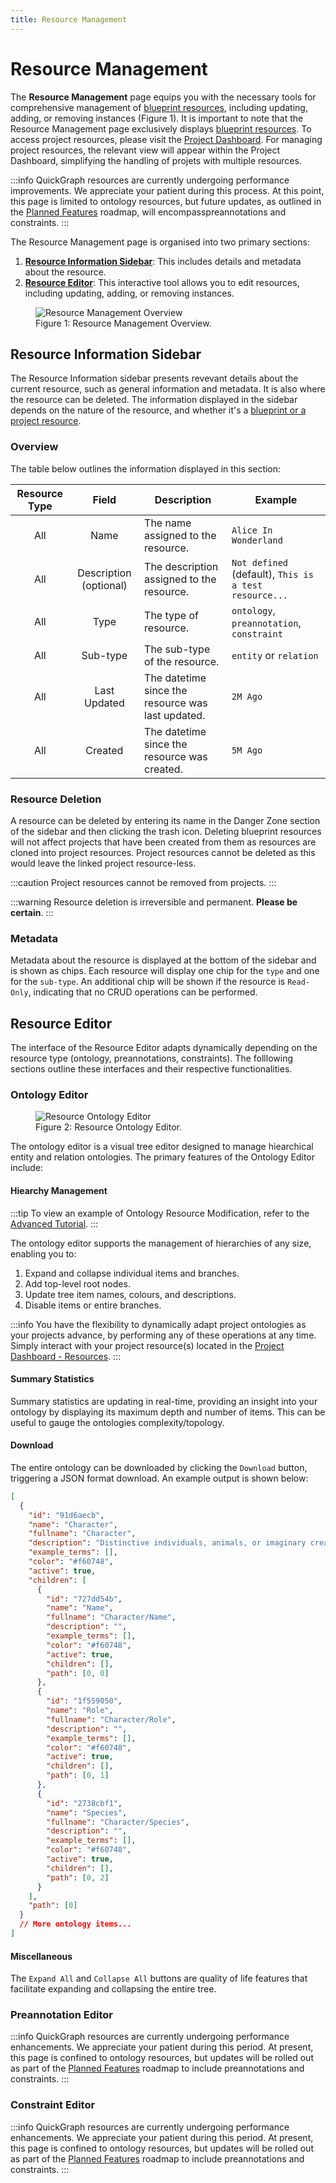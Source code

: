 ```yaml
---
title: Resource Management
---
```


# Resource Management

The **Resource Management** page equips you with the necessary tools for comprehensive management of [blueprint resources](../../concepts/resources), including updating, adding, or removing instances (Figure 1). It is important to note that the Resource Management page exclusively displays [blueprint resources](../../concepts/resources). To access project resources, please visit the [Project Dashboard](/category/dashboard/). For managing project resources, the relevant view will appear within the Project Dashboard, simplifying the handling of projets with multiple resources.

:::info
QuickGraph resources are currently undergoing performance improvements. We appreciate your patient during this process. At this point, this page is limited to ontology resources, but future updates, as outlined in the [Planned Features](../../planned-features) roadmap, will encompasspreannotations and constraints.
:::

The Resource Management page is organised into two primary sections:

1. [**Resource Information Sidebar**](#resource-information-sidebar): This includes details and metadata about the resource.
2. [**Resource Editor**](#resource-editor): This interactive tool allows you to edit resources, including updating, adding, or removing instances.

<figure style={{textAlign: "center"}}>
  <img
  src={require('../../../static/img/interface/resources/management/resource_management_overview_v1.png').default}
  alt="Resource Management Overview"
  style={{height:"100%", border: "1px solid lightgrey"}}
  />
  <figcaption>Figure 1: Resource Management Overview.</figcaption>
</figure>

## Resource Information Sidebar

The Resource Information sidebar presents revevant details about the current resource, such as general information and metadata. It is also where the resource can be deleted. The information displayed in the sidebar depends on the nature of the resource, and whether it's a [blueprint or a project resource](../../concepts/resources).

### Overview

The table below outlines the information displayed in this section:

| Resource Type |         Field          | Description                                       | Example                                               |
| :-----------: | :--------------------: | ------------------------------------------------- | ----------------------------------------------------- |
|      All      |          Name          | The name assigned to the resource.                | `Alice In Wonderland`                                 |
|      All      | Description (optional) | The description assigned to the resource.         | `Not defined` (default), `This is a test resource...` |
|      All      |          Type          | The type of resource.                             | `ontology`, `preannotation`, `constraint`             |
|      All      |        Sub-type        | The sub-type of the resource.                     | `entity` or `relation`                                |
|      All      |      Last Updated      | The datetime since the resource was last updated. | `2M Ago`                                              |
|      All      |        Created         | The datetime since the resource was created.      | `5M Ago`                                              |

### Resource Deletion

A resource can be deleted by entering its name in the Danger Zone section of the sidebar and then clicking the trash icon. Deleting blueprint resources will not affect projects that have been created from them as resources are cloned into project resources. Project resources cannot be deleted as this would leave the linked project resource-less.

:::caution
Project resources cannot be removed from projects.
:::

:::warning
Resource deletion is irreversible and permanent. <strong>Please be certain</strong>.
:::

### Metadata

Metadata about the resource is displayed at the bottom of the sidebar and is shown as chips. Each resource will display one chip for the `type` and one for the `sub-type`. An additional chip will be shown if the resource is `Read-Only`, indicating that no CRUD operations can be performed.

## Resource Editor

The interface of the Resource Editor adapts dynamically depending on the resource type (ontology, preannotations, constraints). The folllowing sections outline these interfaces and their respective functionalities.

### Ontology Editor

<figure style={{textAlign: "center"}}>
  <img
  src={require('../../../static/img/interface/resources/management/ontology_editor_v1.png').default}
  alt="Resource Ontology Editor"
  style={{height:"100%", border: "1px solid lightgrey"}}
  />
  <figcaption>Figure 2: Resource Ontology Editor.</figcaption>
</figure>

The ontology editor is a visual tree editor designed to manage hiearchical entity and relation ontologies. The primary features of the Ontology Editor include:

#### Hiearchy Management

:::tip
To view an example of Ontology Resource Modification, refer to the [Advanced Tutorial](../../advanced-tutorials/adv-tutorial-2-modifying-ontology-resources).
:::

The ontology editor supports the management of hierarchies of any size, enabling you to:

1. Expand and collapse individual items and branches.
2. Add top-level root nodes.
3. Update tree item names, colours, and descriptions.
4. Disable items or entire branches.

:::info
You have the flexibility to dynamically adapt project ontologies as your projects advance, by performing any of these operations at any time. Simply interact with your project resource(s) located in the [Project Dashboard - Resources](../projects/dashboard/section-9-resources).
:::

#### Summary Statistics

Summary statistics are updating in real-time, providing an insight into your ontology by displaying its maximum depth and number of items. This can be useful to gauge the ontologies complexity/topology.

#### Download

The entire ontology can be downloaded by clicking the `Download` button, triggering a JSON format download. An example output is shown below:

```json
[
  {
    "id": "91d6aecb",
    "name": "Character",
    "fullname": "Character",
    "description": "Distinctive individuals, animals, or imaginary creatures that play a role in the story, each possessing unique traits and attributes.",
    "example_terms": [],
    "color": "#f60748",
    "active": true,
    "children": [
      {
        "id": "727dd54b",
        "name": "Name",
        "fullname": "Character/Name",
        "description": "",
        "example_terms": [],
        "color": "#f60748",
        "active": true,
        "children": [],
        "path": [0, 0]
      },
      {
        "id": "1f559050",
        "name": "Role",
        "fullname": "Character/Role",
        "description": "",
        "example_terms": [],
        "color": "#f60748",
        "active": true,
        "children": [],
        "path": [0, 1]
      },
      {
        "id": "2738cbf1",
        "name": "Species",
        "fullname": "Character/Species",
        "description": "",
        "example_terms": [],
        "color": "#f60748",
        "active": true,
        "children": [],
        "path": [0, 2]
      }
    ],
    "path": [0]
  }
  // More ontology items...
]
```

#### Miscellaneous

The `Expand All` and `Collapse All` buttons are quality of life features that facilitate expanding and collapsing the entire tree.

### Preannotation Editor

:::info
QuickGraph resources are currently undergoing performance enhancements. We appreciate your patient during this period. At present, this page is confined to ontology resources, but updates will be rolled out as part of the [Planned Features](../../planned-features) roadmap to include preannotations and constraints.
:::

### Constraint Editor

:::info
QuickGraph resources are currently undergoing performance enhancements. We appreciate your patient during this period. At present, this page is confined to ontology resources, but updates will be rolled out as part of the [Planned Features](../../planned-features) roadmap to include preannotations and constraints.
:::
